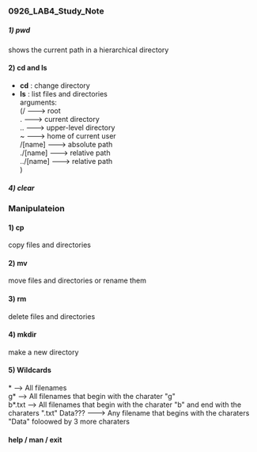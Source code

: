 ### 0926_LAB4_Study_Note


##### 1) pwd
  shows the current path in a hierarchical directory
  
#### 2) cd and ls
 * **cd** : change directory  
 * **ls** : list files and directories   
         arguments:   
              (/        ---> root  
              .         ---> current directory  
              ..        ---> upper-level directory  
              ~         ---> home of current user  
              /[name]   ---> absolute path  
              ./[name]  ---> relative path  
              ../[name] ---> relative path  
              )   
              
              
##### 4) clear  



### Manipulateion  



#### 1) cp    
  copy files and directories   
  
  
  
  
#### 2) mv  
  move files and directories or rename them
  
  
  
  
#### 3) rm  
  delete files and directories 
  
  
  
  
#### 4) mkdir
  make a new directory  
  
  
  
  
#### 5) Wildcards  
  \*       --> All filenames   
  g*      --> All filenames that begin with the charater "g"   
  b*.txt  --> All filenames that begin with the charater "b" and end with the charaters ".txt"
  Data??? ---> Any filename that begins with the charaters "Data" foloowed by 3 more charaters  
  
  
  
  
#### help  / man / exit


              
            
  
  
